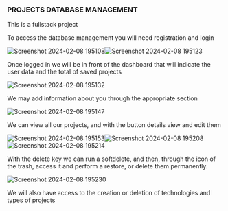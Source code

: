 ### PROJECTS DATABASE MANAGEMENT

This is a fullstack project

To access the database management you will need registration and login

![Screenshot 2024-02-08 195108](https://github.com/AndreazzaRiccardo/laravel-api/assets/136316597/9e913b87-322c-4b60-b706-809c2e14bab4)![Screenshot 2024-02-08 195123](https://github.com/AndreazzaRiccardo/laravel-api/assets/136316597/2cd11ac6-f175-41ea-87c7-4bc30b2b5874)



Once logged in we will be in front of the dashboard that will indicate the user data and the total of saved projects

![Screenshot 2024-02-08 195132](https://github.com/AndreazzaRiccardo/laravel-api/assets/136316597/ff13eea6-3942-48a7-a456-791fcda64530)


We may add information about you through the appropriate section

![Screenshot 2024-02-08 195147](https://github.com/AndreazzaRiccardo/laravel-api/assets/136316597/5c08f84c-c48a-4d1f-a667-3c6a9d7c1c78)


We can view all our projects, and with the button details view and edit them

![Screenshot 2024-02-08 195153](https://github.com/AndreazzaRiccardo/laravel-api/assets/136316597/d4ded1c7-e8e8-4e93-8cd2-ac5e78abe79b)![Screenshot 2024-02-08 195208](https://github.com/AndreazzaRiccardo/laravel-api/assets/136316597/b92e003e-ceea-458f-a550-a82976a6528a)![Screenshot 2024-02-08 195214](https://github.com/AndreazzaRiccardo/laravel-api/assets/136316597/52fc6f7e-fb04-484b-a575-3712100290e7)


With the delete key we can run a softdelete, and then, through the icon of the trash, access it and perform a restore, or delete them permanently.

![Screenshot 2024-02-08 195230](https://github.com/AndreazzaRiccardo/laravel-api/assets/136316597/4d70eeb5-ff2e-42a1-995f-e911e575e975)


We will also have access to the creation or deletion of technologies and types of projects


